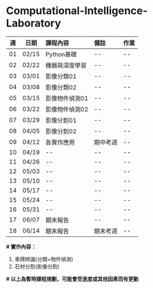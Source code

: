 # Computational-Intelligence-Laboratory

| 週 | 日期 | 課程內容 | 備註 | 作業 |
| :----: | :----: | :---- | :---- | :---- | 
| 01 | 02/15 | Python基礎 | -- | -- | 
| 02 | 02/22 | 機器與深度學習 | -- | -- | 
| 03 | 03/01 | 影像分類01 | -- | -- | 
| 04 | 03/08 | 影像分類02 | -- | -- | 
| 05 | 03/15 | 影像物件偵測01 | -- | -- | 
| 06 | 03/22 | 影像物件偵測02 | -- | -- | 
| 07 | 03/29 | 影像分割01 | -- | -- | 
| 08 | 04/05 | 影像分割02 | -- | -- | 
| 09 | 04/12 | 各實作應用 | 期中考週 | -- | 
| 10 | 04/19 | -- | -- | -- | 
| 11 | 04/26 | -- | -- | -- | 
| 12 | 05/03 | -- | -- | -- | 
| 13 | 05/10 | -- | -- | -- | 
| 14 | 05/17 | -- | -- | -- | 
| 15 | 05/24 | -- | -- | -- | 
| 16 | 05/31 | -- | -- | -- | 
| 17 | 06/07 | 期末報告 | -- | -- | 
| 18 | 06/14 | 期末報告 | 期末考週 | -- | 

**# 實作內容：**
1. 車牌辨識(分類+物件偵測)
2. 石材分割(影像分割)

**# 以上為暫時課程規劃，可能會受進度或其他因素而有更動**

